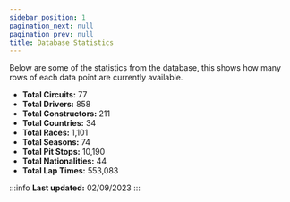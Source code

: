 ```yaml
---
sidebar_position: 1
pagination_next: null
pagination_prev: null
title: Database Statistics
---
```


Below are some of the statistics from the database, this shows how many rows of each data point are currently available.

- **Total Circuits:** 77
- **Total Drivers:** 858
- **Total Constructors:** 211
- **Total Countries:** 34
- **Total Races:** 1,101
- **Total Seasons:** 74
- **Total Pit Stops:** 10,190
- **Total Nationalities:** 44
- **Total Lap Times:** 553,083

:::info
**Last updated:** 02/09/2023
:::